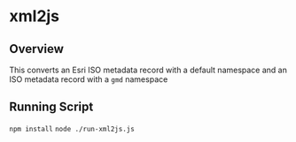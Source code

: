 # xml2js

## Overview
This converts an Esri ISO metadata record with a default namespace and an ISO metadata record with a `gmd` namespace

## Running Script
`npm install`
`node ./run-xml2js.js`